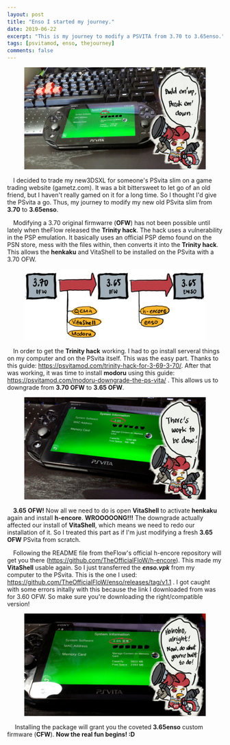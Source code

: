 ```yaml
---
layout: post
title: "Enso I started my journey."
date: 2019-06-22
excerpt: "This is my journey to modify a PSVITA from 3.70 to 3.65enso."
tags: [psvitamod, enso, thejourney]
comments: false
---
```


<figure>
	<img src="/assets/img/psvitamod1.jpg">
</figure>

&ensp;&ensp;I decided to trade my new3DSXL for someone's PSvita slim on a game trading website (gametz.com). It was a bit bittersweet to let go of an old friend, but I haven't really gamed on it for a long time. So I thought I'd give the PSvita a go. Thus, my journey to modify my new old PSvita slim from <b>3.70</b> to <b>3.65enso</b>.

&ensp;&ensp;Modifying a 3.70 original firmwarre (<b>OFW</b>) has not been possible until lately when theFlow released the <b>Trinity hack</b>. The hack uses a vulnerability in the PSP emulation. It basically uses an official PSP demo found on the PSN store, mess with the files within, then converts it into the <b>Trinity hack</b>. This allows the <b>henkaku</b> and VitaShell to be installed on the PSvita with a 3.70 OFW.

<figure>
	<img src="/assets/img/enso_journey.jpg">
</figure>

&ensp;&ensp;In order to get the <b>Trinity hack</b> working. I had to go install serveral things on my computer and on the PSvita itself. This was the easy part. Thanks to this guide: <a href="https://psvitamod.com/trinity-hack-for-3-69-3-70/">https://psvitamod.com/trinity-hack-for-3-69-3-70/</a>. After that was working, it was time to install <b>modoru</b> using this guide: <a href="https://psvitamod.com/modoru-downgrade-the-ps-vita/">https://psvitamod.com/modoru-downgrade-the-ps-vita/</a> . This allows us to downgrade from <b>3.70 OFW</b> to <b>3.65 OFW</b>.

<figure>
	<img src="/assets/img/psvitamod2.jpg">
</figure>

&ensp;&ensp;<b>3.65 OFW!</b> Now all we need to do is open <b>VitaShell</b> to activate <b>henkaku</b> again and install <b>h-encore</b>. <b>WROOOOONG!!!</b> The downgrade actually affected our install of <b>VitaShell</b>, which means we need to redo our installation of it. So I treated this part as if I'm just modifying a fresh <b>3.65 OFW</b> PSvita from scratch.

&ensp;&ensp;Following the README file from theFlow's official h-encore repository will get you there (<a href="https://github.com/TheOfficialFloW/h-encore">https://github.com/TheOfficialFloW/h-encore</a>). This made my <b>VitaShell</b> usable again. So I just transferred the <i><b>enso.vpk</b></i> from my computer to the PSvita. This is the one I used: <a href="https://github.com/TheOfficialFloW/enso/releases/tag/v1.1">https://github.com/TheOfficialFloW/enso/releases/tag/v1.1</a> . I got caught with some errors initally with this because the link I downloaded from was for </b>3.60 OFW</b>. So make sure you're downloading the right/compatible version!

<figure>
	<img src="/assets/img/psvitamod3.jpg">
</figure>

&ensp;&ensp; Installing the package will grant you the coveted <b>3.65enso</b> custom firmware (<b>CFW</b>). <b>Now the real fun begins! :D</b>
